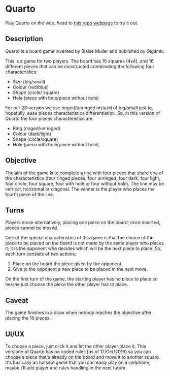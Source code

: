 # Quarto

Play Quarto on the web, head to [this repo webpage](https://samelinux.github.io/quarto/) to try it out.

## Description

Quarto is a board game invented by Blaise Muller and published by Gigamic.

This is a game for two players. The board has 16 squares (4x4), and 16 different pieces that can be constructed combinating the following four characteristics:

* Size (big/small)
* Colour (red/blue)
* Shape (circle/ square)
* Hole (piece with hole/piece without hole)

For our 2D version we use ringed/unringed instaed of big/small just to, hopefully, ease pieces characteristics differentiation.
So, in this version of Quarto the four pieces characteristics are:

* Ring (ringed/unringed)
* Colour (dark/light)
* Shape (circle/square)
* Hole (piece with hole/piece without hole)

## Objective

The aim of the game is to complete a line with four pieces that share one of the characteristics (four ringed pieces, four unringed, four dark, four light, four circle, four square, four with hole or four without hole). The line may be vertical, horizontal or diagonal. The winner is the player who places the fourth piece of the line.

## Turns

Players move alternatively, placing one piece on the board; once inserted, pieces cannot be moved.

One of the special characteristics of this game is that the choice of the piece to be placed on the board is not made by the same player who places it; it is the opponent who decides which will be the next piece to place.
So, each turn consists of two actions:

1. Place on the board the piece given by the opponent.
2. Give to the opponent a new piece to be placed in the next move.

On the first turn of the game, the starting player has no piece to place so he/she just choose the piece the other player has to place.

## Caveat

The game finishes in a draw when nobody reaches the objective after placing the 16 pieces.

## UI/UX

To choose a piece, just click it and let the other player place it.
This versione of Quarto has no coded rules [as of 17/Oct/2019] so you can choose a piece that's already on the board and move it to another square.
It's basically an hotseat game that you can easly play on a cellphone, maybe i'll add player and rules handling in the next future.

